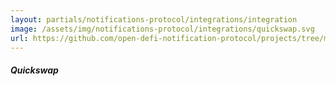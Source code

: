 ```yaml
---
layout: partials/notifications-protocol/integrations/integration
image: /assets/img/notifications-protocol/integrations/quickswap.svg
url: https://github.com/open-defi-notification-protocol/projects/tree/master/quickswap
---
```


##### Quickswap

